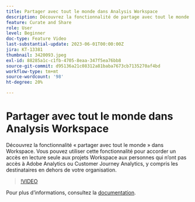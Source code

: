 ```yaml
---
title: Partager avec tout le monde dans Analysis Workspace
description: Découvrez la fonctionnalité de partage avec tout le monde dans Workspace. Vous pouvez utiliser cette fonctionnalité pour accorder un accès en lecture seule aux projets Workspace aux personnes qui n’ont pas accès à Adobe Analytics ou CJA, y compris les destinataires en dehors de votre organisation.
feature: Curate and Share
role: User
level: Beginner
doc-type: Feature Video
last-substantial-update: 2023-06-01T00:00:00Z
jira: KT-13381
thumbnail: 3420093.jpeg
exl-id: 88285a1c-c1fb-4705-8eaa-347f5ea76bb8
source-git-commit: d95136a21c08312a81baba7673cb7135270af4bd
workflow-type: tm+mt
source-wordcount: '98'
ht-degree: 20%

---
```


# Partager avec tout le monde dans Analysis Workspace

Découvrez la fonctionnalité « partager avec tout le monde » dans Workspace. Vous pouvez utiliser cette fonctionnalité pour accorder un accès en lecture seule aux projets Workspace aux personnes qui n’ont pas accès à Adobe Analytics ou Customer Journey Analytics, y compris les destinataires en dehors de votre organisation.

>[!VIDEO](https://video.tv.adobe.com/v/3452452/?learn=on&captions=fre_fr)

Pour plus dʼinformations, consultez la [documentation](https://experienceleague.adobe.com/docs/analytics/analyze/analysis-workspace/curate-share/share-projects.html?lang=fr#share-public-link).
